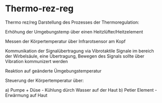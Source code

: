 # Thermo-rez-reg
Thermo rez/reg
Darstellung des Prozesses der Thermoregulation:

Erhöhung der Umgebungstemp über einen Heitzlüfter/Heitzelement

Messen der Körpertemperatur über Infrarotsensor am Kopf

Kommunikation der Signalübertragung via Vibrotaktile Signale im bereich der Wirbelsäule, eine Übertragung, Bewegen des Signals sollte über Vibration kommunizert werden

Reaktion auf geänderte Ümgebungstemperatur

Steuerung der Körpertemperatur über:

a) Pumpe + Düse - Kühlung dürch Wasser auf der Haut
b) Petier Element - Erwärmung auf Haut
